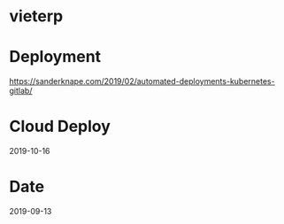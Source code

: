 # vieterp

# Deployment
https://sanderknape.com/2019/02/automated-deployments-kubernetes-gitlab/

# Cloud Deploy
2019-10-16

# Date
2019-09-13